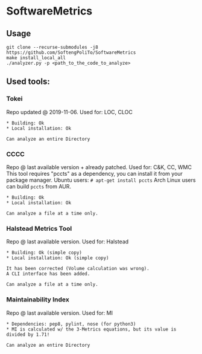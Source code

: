 # SoftwareMetrics
## Usage

```
git clone --recurse-submodules -j8 https://github.com/SoftengPoliTo/SoftwareMetrics
make install_local_all
./analyzer.py -p <path_to_the_code_to_analyze>
```

## Used tools:

### Tokei
Repo updated @ 2019-11-06.
Used for: LOC, CLOC

    * Building: Ok
    * Local installation: Ok

    Can analyze an entire Directory


### CCCC
Repo @ last available version + already patched.
Used for: C&K, CC, WMC
This tool requires "pccts" as a dependency, you can install it from your package manager.
    Ubuntu users: `# apt-get install pccts`
    Arch Linux users can build `pccts` from AUR.

    * Building: Ok
    * Local installation: Ok

    Can analyze a file at a time only.


### Halstead Metrics Tool
Repo @ last available version.
Used for: Halstead

    * Building:	Ok (simple copy)
    * Local installation: Ok (simple copy)

    It has been corrected (Volume calculation was wrong).
    A CLI interface has been added.

    Can analyze a file at a time only.


### Maintainability Index
Repo @ last available version.
Used for: MI

    * Dependencies: pep8, pylint, nose (for python3)
    * MI is calculated w/ the 3-Metrics equations, but its value is divided by 1.71!

    Can analyze an entire Directory
